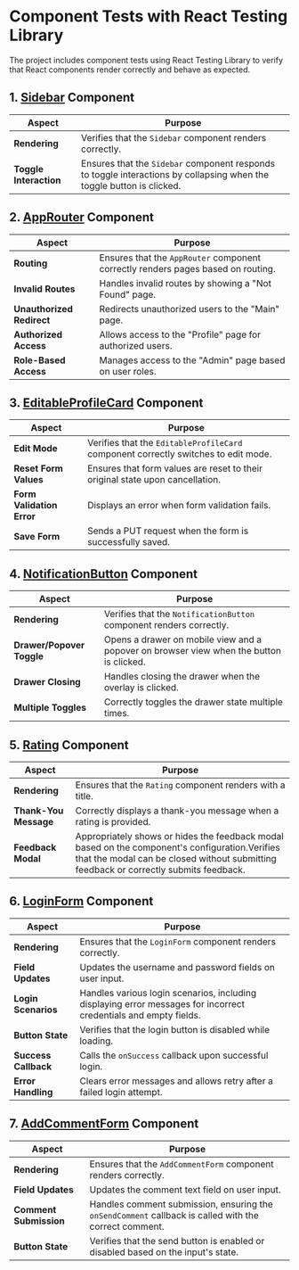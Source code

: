 # Component Tests with React Testing Library

The project includes component tests using React Testing Library to verify that React components render correctly and behave as expected.

## 1. [Sidebar](../../src/widgets/Sidebar/ui/Sidebar/Sidebar.test.tsx) Component

| Aspect                          |  Purpose                                                                                                        | 
|---------------------------------|---------------------------------------------------------------|
| **Rendering**                   | Verifies that the `Sidebar` component renders correctly.                                                         |           
| **Toggle Interaction**          | Ensures that the `Sidebar` component responds to toggle interactions by collapsing when the toggle button is clicked. |                              

## 2. [AppRouter](../../src/app/providers/router/ui/tests/AppRouter.test.tsx) Component

| Aspect                          |  Purpose | 
|---------------------------------|---------------------------------------------------------------|
| **Routing**                     | Ensures that the `AppRouter` component correctly renders pages based on routing.                                |                                
| **Invalid Routes**              | Handles invalid routes by showing a "Not Found" page.                                                           |                  
| **Unauthorized Redirect**       | Redirects unauthorized users to the "Main" page.                                                               |                  
| **Authorized Access**           | Allows access to the "Profile" page for authorized users.                                                       |                             
| **Role-Based Access**           | Manages access to the "Admin" page based on user roles.                                                         |                              

## 3. [EditableProfileCard](../../src/features/editableProfileCard/ui/EditableProfileCard/EditableProfileCard.test.tsx) Component

| Aspect                          |  Purpose | 
|---------------------------------|---------------------------------------------------------------|
| **Edit Mode**                   |  Verifies that the `EditableProfileCard` component correctly switches to edit mode.                              |            
| **Reset Form Values**           | Ensures that form values are reset to their original state upon cancellation.                                   |                             
| **Form Validation Error**       | Displays an error when form validation fails.                                                                   |                                 
| **Save Form**                   | Sends a PUT request when the form is successfully saved.                                                         |                                 

## 4. [NotificationButton](../../src/features/notificationButton/ui/NotificationButton/NotificationButton.test.tsx) Component

| Aspect                          | Purpose                                                                                                        | 
|---------------------------------|----------------------------------------------------------------------------------------------------------------|
| **Rendering**                   |   Verifies that the `NotificationButton` component renders correctly.                                           |                                 
| **Drawer/Popover Toggle**       |  Opens a drawer on mobile view and a popover on browser view when the button is clicked.                        |                               
| **Drawer Closing**              |  Handles closing the drawer when the overlay is clicked.                                                         |                                   
| **Multiple Toggles**            |  Correctly toggles the drawer state multiple times.                                                             |                                 

## 5. [Rating](../../src/entities/Rating/ui/Rating/Rating.test.tsx) Component

| Aspect                          |  Purpose                                                                                                      | 
|---------------------------------|--------------------------------------------------------------------------------------------------------------|
| **Rendering**                   |  Ensures that the `Rating` component renders with a title.                                                     |                                   
| **Thank-You Message**           | Correctly displays a thank-you message when a rating is provided.                                            |                                   
| **Feedback Modal**              | Appropriately shows or hides the feedback modal based on the component's configuration.Verifies that the modal can be closed without submitting feedback or correctly submits feedback.                       | 

## 6. [LoginForm](../../src/features/AuthByUsername/ui/LoginForm/LoginForm.test.tsx) Component

| Aspect                          | Purpose                                                                                                        | 
|---------------------------------|-----------------------------------------------------------------------------------------------------------------|
| **Rendering**                   |  Ensures that the `LoginForm` component renders correctly.                                                        |                                 
| **Field Updates**               | Updates the username and password fields on user input.                                                        |                                  
| **Login Scenarios**             | Handles various login scenarios, including displaying error messages for incorrect credentials and empty fields. |                                   
| **Button State**                | Verifies that the login button is disabled while loading.                                                        |                                   
| **Success Callback**            | Calls the `onSuccess` callback upon successful login.                                                            |                                   
| **Error Handling**              | Clears error messages and allows retry after a failed login attempt.                                            |                                   

## 7. [AddCommentForm](../../src/entities/Comment/ui/AddCommentForm/AddCommentForm.test.tsx) Component

| Aspect                          | Purpose          |
|---------------------------------|-----------------------------------------------------------------------------------------------------------------|
| **Rendering**                   |  Ensures that the `AddCommentForm` component renders correctly.                                                   |                                
| **Field Updates**               |  Updates the comment text field on user input.                                                                  |                                 
| **Comment Submission**          |  Handles comment submission, ensuring the `onSendComment` callback is called with the correct comment.            |                                 
| **Button State**                |  Verifies that the send button is enabled or disabled based on the input's state.                               |                                  

